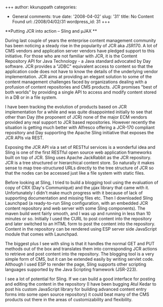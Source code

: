 +++
author: kkuruppath
categories:
- General
comments: true
date: '2008-04-02'
slug: '31'
title: No Content Found
url: /2008/04/02/31
wordpress_id: 31
+++


**Putting JCR into action – Sling and µJAX
**

During last couple of years the enterprise content management community has been noticing a steady rise in the popularity of JCR aka JSR170. A lot of CMS vendors and application server vendors have pledged support to this initiative. For those who are not familiar with JCR, it is the Content Repository API for Java Technology - a Java standard advocated by Day software. JCR provides a "JDBC" equivalent access to content so that the application code does not have to know the details of the underlying vendor implementation. JCR aims at providing an elegant solution to some of the content management challenges faced by organizations dealing with a profusion of content repositories and CMS products. JCR promises "best of both worlds" by providing a single API to access and modify content stored in a DB or in a file system.

I have been tracking the evolution of products based on JCR implementation for a while and was quite disappointed initially to see that other than Day (the proponent of JCR) none of the major ECM vendors provided any real support to JCR based repositories. However recently the situation is getting much better with Alfresco offering a JCR-170 compliant repository and Day supporting the Apache Sling initiative that exposes the JCR APIs via REST.

Exposing the JCR API via a set of RESTful services is a wonderful idea and Sling is one of the first RESTful open source web application frameworks built on top of JCR. Sling uses Apache JackRabbit as the JCR repository. JCR is a tree structured or hierarchical content store. So naturally it makes sense to map tree-structured URLs directly to the tree structure of JCR so that the nodes can be accessed just like a file system with static files.

Before looking at Sling, I tried to build a blogging tool using the evaluation of copy of CRX (Day's Communiqué) and the µjax library that came with it. Unfortunately I didn't make much progress with it because of lack of supporting documentation and missing files etc. Then I downloaded Sling Launchpad (a ready-to-run Sling configuration, with an embedded JCR content repository and web server with some Sling components). The maven build went fairly smooth, and I was up and running in less than 10 minutes or so. Initially I used the CURL to post content into the repository and later switched to an HTML form to post the content into the repository. Content in the repository can be rendered using ESP server side JavaScript module that comes with Launchpad.

The biggest plus I see with sling is that it handles the normal GET and PUT methods out of the box and translates them into corresponding JCR actions to retrieve and post content into the repository. The blogging tool is a very simple form of CMS, but it can be extended easily by writing servlet code. Although I used ESP to render the page, Sling supports other scripting languages supported by the Java Scripting framework (JSR-223).

I see a lot of potential for Sling. If we can build a good interface for posting and editing the content in the repository (I have been bugging Atul Kedar to post his custom JavaScript library for building advanced content entry forms into some open source repository) it could beat many of the CMS products out there in the areas of customizability and flexibility.
